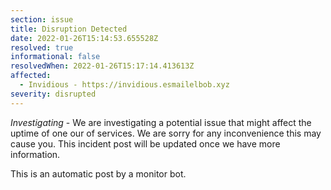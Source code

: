 ```yaml
---
section: issue
title: Disruption Detected
date: 2022-01-26T15:14:53.655528Z
resolved: true
informational: false
resolvedWhen: 2022-01-26T15:17:14.413613Z
affected:
  - Invidious - https://invidious.esmailelbob.xyz
severity: disrupted
---
```

*Investigating* - We are investigating a potential issue that might affect the uptime of one our of services. We are sorry for any inconvenience this may cause you. This incident post will be updated once we have more information.

This is an automatic post by a monitor bot.
        